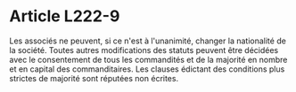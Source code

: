 # Article L222-9

Les associés ne peuvent, si ce n'est à l'unanimité, changer la nationalité de la société.   Toutes autres modifications des statuts peuvent être décidées avec le consentement de tous les commandités et de la majorité en nombre et en capital des commanditaires.   Les clauses édictant des conditions plus strictes de majorité sont réputées non écrites.